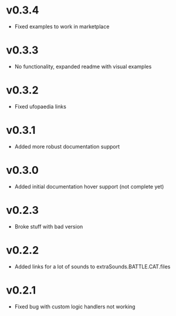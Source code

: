 v0.3.4
=
- Fixed examples to work in marketplace

v0.3.3
=
- No functionality, expanded readme with visual examples

v0.3.2
=
- Fixed ufopaedia links

v0.3.1
=
- Added more robust documentation support

v0.3.0
=
- Added initial documentation hover support (not complete yet)

v0.2.3
=
- Broke stuff with bad version

v0.2.2
=
- Added links for a lot of sounds to extraSounds.BATTLE.CAT.files

v0.2.1
=
- Fixed bug with custom logic handlers not working